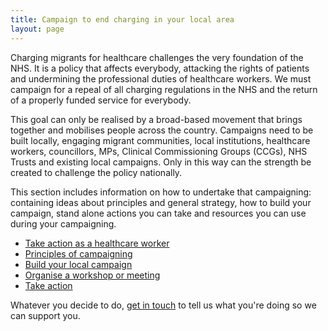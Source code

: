 ```yaml
---
title: Campaign to end charging in your local area
layout: page
---
```


Charging migrants for healthcare challenges the very foundation of the NHS. It is a policy that affects everybody, attacking the rights of patients and undermining the professional duties of healthcare workers.  We must campaign for a repeal of all charging regulations in the NHS and the return of a properly funded service for everybody.

This goal can only be realised by a broad-based movement that brings together and mobilises people across the country. Campaigns need to be built locally, engaging migrant communities, local institutions, healthcare workers, councillors, MPs, Clinical Commissioning Groups (CCGs), NHS Trusts and existing local campaigns. Only in this way can the strength be created to challenge the policy nationally.

This section includes information on how to undertake that campaigning: containing ideas about principles and general strategy, how to build your campaign, stand alone actions you can take and resources you can use during your campaigning.

 * [Take action as a healthcare worker](/campaign/take-action-as-a-healthcare-worker.html)
 * [Principles of campaigning](/campaign/principles-of-campaigning.html)
 * [Build your local campaign](/campaign/build-your-local-campaign.html)
 * [Organise a workshop or meeting](/campaign/organise-a-workshop.html)
 * [Take action](/campaign/take-action.html)

 Whatever you decide to do, [get in touch](#contact-details) to tell us what you're doing so we can support you.

